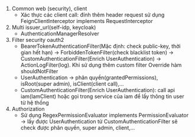 1. Common web (security), client
   + Xác thực các client call: đính thêm header request sử dụng FeignClientInterceptor implements RequestInterceptor
2. Multi issuer_url(self-idp, keycloak)
   + AuthenticationManagerResolver
4. Filter security oauth2
   + BearerTokenAuthenticationFilter(Mặc định: check public-key, thời gian hết hạn)  -> ForbiddenTokenFilter(check blacklist token) -> CustomAuthenticationFilter(Enrich UserAuthentication) -> ActionLogFilter(log). Khi sử dụng thêm custom filter Override hàm shouldNotFilter
   + UserAuthentication -> phân quyền(grantedPermissions), isRoot(super admin), isClient(client call),...
   + CustomAuthenticationFilter(Enrich UserAuthentication): call api iam(IamClient) hoặc gọi trong service của iam để lấy thông tin user từ hệ thống 
5. Authorization
   + Sử dụng RegexPermissionEvaluator implements PermissionEvaluator -> lấy được UserAuthentication từ CustomAuthenticationFilter sẽ check được phân quyền, super admin, client,...
